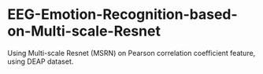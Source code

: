 # EEG-Emotion-Recognition-based-on-Multi-scale-Resnet
Using Multi-scale Resnet (MSRN) on Pearson correlation coefficient feature, using DEAP dataset.
